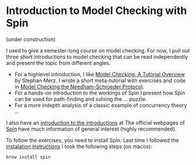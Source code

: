 # Introduction to Model Checking with Spin

(under construction)

I used to give a semester-long course on model checking. For now, I pull out three short introductions to model checking that can be read independently and present the topic from different angles.

- For a highlevel introduction, I like [Model Checking: A Tutorial Overview](https://members.loria.fr/SMerz/papers/mc-tutorial.pdf) by Stephan Merz. I wrote a short meta-tutorial with exercises and code in [Model Checking the Needham-Schroeder Protocol](notes/needham-schroeder.md).
- For a hands-on introduction to the workings of Spin I present how Spin can be used for path-finding and solving the ... puzzle.
- For a more indepth analysis of a classic example of concurrency theory ...

I also have an [introduction to the introductions](Introduction) at 
The official webpages of [Spin](https://spinroot.com/spin/whatispin.html) have much information of general interest (highly recommended).

To follow the exercises, you need to install Spin. Last time I followed the [instalation instructions](https://spinroot.com/spin/whatispin.html) I took the following steps (on macos): 

```
brew install spin
```

